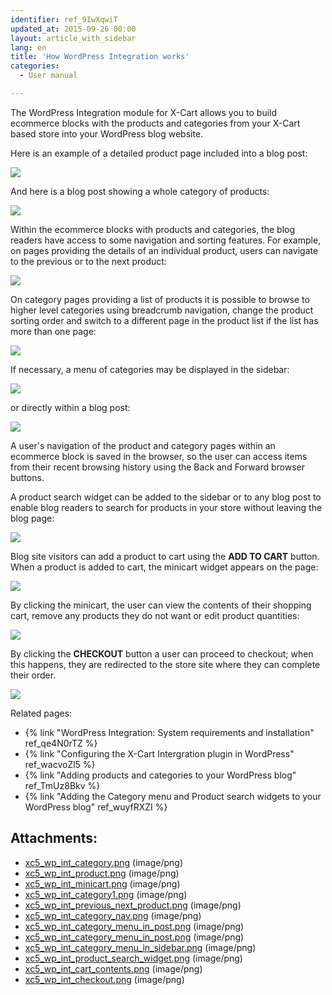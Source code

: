 ```yaml
---
identifier: ref_9IwXqwiT
updated_at: 2015-09-26 00:00
layout: article_with_sidebar
lang: en
title: 'How WordPress Integration works'
categories:
  - User manual

---
```



The WordPress Integration module for X-Cart allows you to build ecommerce blocks with the products and categories from your X-Cart based store into your WordPress blog website.

Here is an example of a detailed product page included into a blog post:

![]({{site.baseurl}}/attachments/8750580/8719399.png?effects=drop-shadow)

And here is a blog post showing a whole category of products:

![]({{site.baseurl}}/attachments/8750580/8719401.png?effects=drop-shadow)

Within the ecommerce blocks with products and categories, the blog readers have access to some navigation and sorting features. For example, on pages providing the details of an individual product, users can navigate to the previous or to the next product:

![]({{site.baseurl}}/attachments/8750580/8719402.png?effects=drop-shadow)

On category pages providing a list of products it is possible to browse to higher level categories using breadcrumb navigation, change the product sorting order and switch to a different page in the product list if the list has more than one page:

![]({{site.baseurl}}/attachments/8750580/8719403.png?effects=drop-shadow)

If necessary, a menu of categories may be displayed in the sidebar:

![]({{site.baseurl}}/attachments/8750580/8719406.png?effects=drop-shadow)

or directly within a blog post:

![]({{site.baseurl}}/attachments/8750580/8719404.png?effects=drop-shadow)

A user's navigation of the product and category pages within an ecommerce block is saved in the browser, so the user can access items from their recent browsing history using the Back and Forward browser buttons.

A product search widget can be added to the sidebar or to any blog post to enable blog readers to search for products in your store without leaving the blog page:

![]({{site.baseurl}}/attachments/8750580/8719409.png?effects=drop-shadow)

Blog site visitors can add a product to cart using the **ADD TO CART** button. When a product is added to cart, the minicart widget appears on the page:

![]({{site.baseurl}}/attachments/8750580/8719400.png?effects=drop-shadow)

By clicking the minicart, the user can view the contents of their shopping cart, remove any products they do not want or edit product quantities:

![]({{site.baseurl}}/attachments/8750580/8719410.png?effects=drop-shadow)

By clicking the **CHECKOUT** button a user can proceed to checkout; when this happens, they are redirected to the store site where they can complete their order.

![]({{site.baseurl}}/attachments/8750580/8719411.png?effects=drop-shadow)

Related pages:

*   {% link "WordPress Integration: System requirements and installation" ref_qe4N0rTZ %}
*   {% link "Configuring the X-Cart Intergration plugin in WordPress" ref_wacvoZl5 %}
*   {% link "Adding products and categories to your WordPress blog" ref_TmUz8Bkv %}
*   {% link "Adding the Category menu and Product search widgets to your WordPress blog" ref_wuyfRXZI %}

## Attachments:

* [xc5_wp_int_category.png]({{site.baseurl}}/attachments/8750580/8719398.png) (image/png)
* [xc5_wp_int_product.png]({{site.baseurl}}/attachments/8750580/8719399.png) (image/png)
* [xc5_wp_int_minicart.png]({{site.baseurl}}/attachments/8750580/8719400.png) (image/png)
* [xc5_wp_int_category1.png]({{site.baseurl}}/attachments/8750580/8719401.png) (image/png)
* [xc5_wp_int_previous_next_product.png]({{site.baseurl}}/attachments/8750580/8719402.png) (image/png)
* [xc5_wp_int_category_nav.png]({{site.baseurl}}/attachments/8750580/8719403.png) (image/png)
* [xc5_wp_int_category_menu_in_post.png]({{site.baseurl}}/attachments/8750580/8719405.png) (image/png)
* [xc5_wp_int_category_menu_in_post.png]({{site.baseurl}}/attachments/8750580/8719404.png) (image/png)
* [xc5_wp_int_category_menu_in_sidebar.png]({{site.baseurl}}/attachments/8750580/8719406.png) (image/png)
* [xc5_wp_int_product_search_widget.png]({{site.baseurl}}/attachments/8750580/8719409.png) (image/png)
* [xc5_wp_int_cart_contents.png]({{site.baseurl}}/attachments/8750580/8719410.png) (image/png)
* [xc5_wp_int_checkout.png]({{site.baseurl}}/attachments/8750580/8719411.png) (image/png)